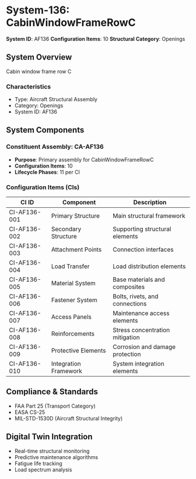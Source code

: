 # System-136: CabinWindowFrameRowC

**System ID**: AF136
**Configuration Items**: 10
**Structural Category**: Openings

## System Overview

Cabin window frame row C

### Characteristics
- Type: Aircraft Structural Assembly
- Category: Openings
- System ID: AF136

## System Components

### Constituent Assembly: CA-AF136
- **Purpose**: Primary assembly for CabinWindowFrameRowC
- **Configuration Items**: 10
- **Lifecycle Phases**: 11 per CI

### Configuration Items (CIs)

| CI ID | Component | Description |
|-------|-----------|-------------|
| CI-AF136-001 | Primary Structure | Main structural framework |
| CI-AF136-002 | Secondary Structure | Supporting structural elements |
| CI-AF136-003 | Attachment Points | Connection interfaces |
| CI-AF136-004 | Load Transfer | Load distribution elements |
| CI-AF136-005 | Material System | Base materials and composites |
| CI-AF136-006 | Fastener System | Bolts, rivets, and connections |
| CI-AF136-007 | Access Panels | Maintenance access elements |
| CI-AF136-008 | Reinforcements | Stress concentration mitigation |
| CI-AF136-009 | Protective Elements | Corrosion and damage protection |
| CI-AF136-010 | Integration Framework | System integration elements |

## Compliance & Standards
- FAA Part 25 (Transport Category)
- EASA CS-25
- MIL-STD-1530D (Aircraft Structural Integrity)

## Digital Twin Integration
- Real-time structural monitoring
- Predictive maintenance algorithms
- Fatigue life tracking
- Load spectrum analysis
